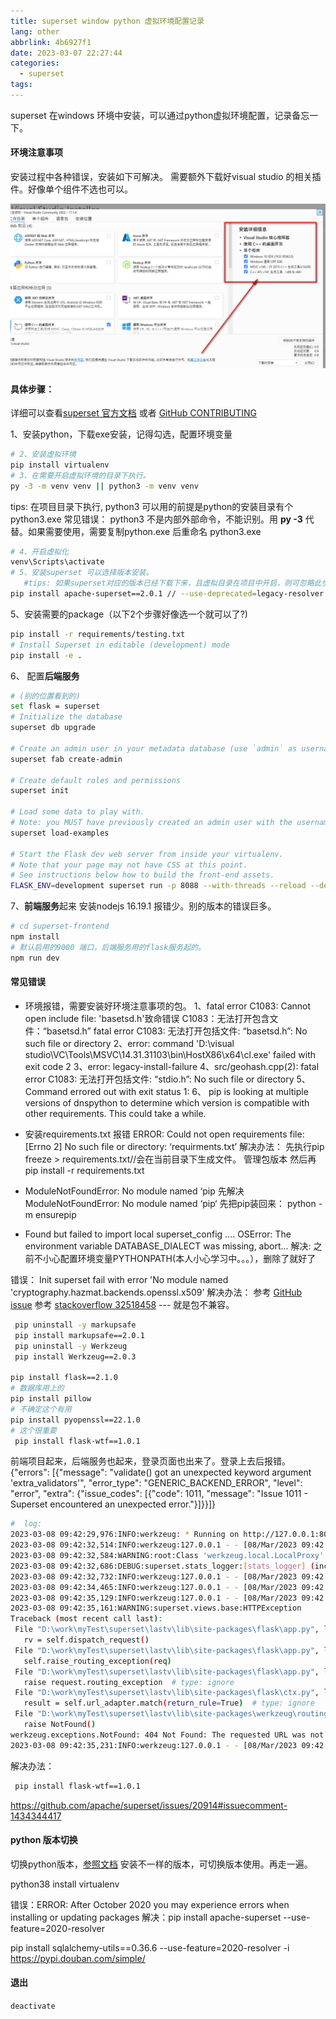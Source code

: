 ```yaml
---
title: superset window python 虚拟环境配置记录
lang: other
abbrlink: 4b6927f1
date: 2023-03-07 22:27:44
categories:
  - superset
tags:
---
```


superset 在windows 环境中安装，可以通过python虚拟环境配置，记录备忘一下。

#### **环境注意事项**
安装过程中各种错误，安装如下可解决。
需要额外下载好visual studio 的相关插件。好像单个组件不选也可以。
<!-- more -->
![详情如图](../../images/superset_20230304172137.jpg)
#### **具体步骤：**
详细可以查看[superset 官方文档](https://superset.apache.org/docs/installation/installing-superset-from-scratch) 或者 [GitHub CONTRIBUTING](https://github.com/apache/superset/blob/master/CONTRIBUTING.md#documentation)

1、安装python，下载exe安装，记得勾选，配置环境变量
```bash
# 2、安装虚拟环境 
pip install virtualenv 
# 3、在需要开启虚拟环境的目录下执行。
py -3 -m venv venv || python3 -m venv venv 
```
  tips: 在项目目录下执行, python3 可以用的前提是python的安装目录有个python3.exe
  常见错误： python3 不是内部外部命令，不能识别。用 **py -3** 代替。如果需要使用，需要复制python.exe 后重命名 python3.exe
```bash
# 4、开启虚拟化
venv\Scripts\activate 
# 5、安装superset 可以选择版本安装。
   #tips: 如果superset对应的版本已经下载下来，且虚拟目录在项目中开启，则可忽略此步骤。
pip install apache-superset==2.0.1 // --use-deprecated=legacy-resolver
```
5、安装需要的package（以下2个步骤好像选一个就可以了?)
```bash
pip install -r requirements/testing.txt
# Install Superset in editable (development) mode
pip install -e .
```
6、 配置**后端服务**
```bash
# (别的位置看到的)
set flask = superset 
# Initialize the database
superset db upgrade

# Create an admin user in your metadata database (use `admin` as username to be able to load the examples)
superset fab create-admin

# Create default roles and permissions
superset init

# Load some data to play with.
# Note: you MUST have previously created an admin user with the username `admin` for this command to work.
superset load-examples

# Start the Flask dev web server from inside your virtualenv.
# Note that your page may not have CSS at this point.
# See instructions below how to build the front-end assets.
FLASK_ENV=development superset run -p 8088 --with-threads --reload --debugger
```
7、**前端服务**起来
 安装nodejs 16.19.1 报错少。别的版本的错误巨多。
 ```bash
 # cd superset-frontend
 npm install 
 # 默认启用的9000 端口，后端服务用的flask服务起的。
 npm run dev 
 ````


#### 常见错误
+ 环境报错，需要安装好环境注意事项的包。
1、fatal error C1083: Cannot open include file: 'basetsd.h'致命错误 C1083：无法打开包含文件：“basetsd.h”
fatal error C1083: 无法打开包括文件: “basetsd.h”: No such file or directory
2、error: command 'D:\\visual studio\\VC\\Tools\\MSVC\\14.31.31103\\bin\\HostX86\\x64\\cl.exe' failed with exit code 2
3、error: legacy-install-failure
4、src/geohash.cpp(2): fatal error C1083: 无法打开包括文件: “stdio.h”: No such file or directory
5、Command errored out with exit status 1:
6、 pip is looking at multiple versions of dnspython to determine which version is compatible with other requirements. This could take a while.


+ 安装requirements.txt 报错
ERROR: Could not open requirements file: [Errno 2] No such file or directory: ‘requirments.txt’
解决办法：
  先执行pip freeze > requirements.txt//会在当前目录下生成文件。 管理包版本
  然后再pip install -r requirements.txt


+ ModuleNotFoundError: No module named ‘pip
先解决 ModuleNotFoundError: No module named ‘pip‘
先把pip装回来：
python -m ensurepip

+ Found but failed to import local superset_config
....
OSError: The environment variable DATABASE_DIALECT was missing, abort...
解决:
 之前不小心配置环境变量PYTHONPATH(本人小心学习中。。。），删除了就好了

错误：
Init superset fail with error 'No module named 'cryptography.hazmat.backends.openssl.x509'
解决办法： 参考 [GitHub issue](https://github.com/apache/superset/issues/22571)
参考 [stackoverflow 32518458](https://stackoverflow.com/questions/32518458/importerror-no-module-named-cryptography-hazmat-bindings-openssl)
--- 就是包不兼容。

```bash
 pip uninstall -y markupsafe
 pip install markupsafe==2.0.1
 pip uninstall -y Werkzeug
 pip install Werkzeug==2.0.3

pip install flask==2.1.0
# 数据库用上的 
pip install pillow
# 不确定这个有用
pip install pyopenssl==22.1.0
# 这个很重要
 pip install flask-wtf==1.0.1 
```


  前端项目起来，后端服务也起来，登录页面也出来了。登录上去后报错。
 {"errors": [{"message": "validate() got an unexpected keyword argument 'extra_validators'", "error_type": "GENERIC_BACKEND_ERROR", "level": "error", "extra": {"issue_codes": [{"code": 1011, "message": "Issue 1011 - Superset encountered an unexpected error."}]}}]}
 ```bash
#  log:
2023-03-08 09:42:29,976:INFO:werkzeug: * Running on http://127.0.0.1:8088/ (Press CTRL+C to quit)
2023-03-08 09:42:32,514:INFO:werkzeug:127.0.0.1 - - [08/Mar/2023 09:42:32] "GET / HTTP/1.1" 302 -
2023-03-08 09:42:32,584:WARNING:root:Class 'werkzeug.local.LocalProxy' is not mapped
2023-03-08 09:42:32,686:DEBUG:superset.stats_logger:[stats_logger] (incr) welcome
2023-03-08 09:42:32,732:INFO:werkzeug:127.0.0.1 - - [08/Mar/2023 09:42:32] "GET /superset/welcome/ HTTP/1.1" 302 -
2023-03-08 09:42:34,465:INFO:werkzeug:127.0.0.1 - - [08/Mar/2023 09:42:34] "GET /login/ HTTP/1.1" 200 -
2023-03-08 09:42:35,129:INFO:werkzeug:127.0.0.1 - - [08/Mar/2023 09:42:35] "GET /static/assets/preamble.418fde3b.entry.js HTTP/1.1" 200 -
2023-03-08 09:42:35,161:WARNING:superset.views.base:HTTPException
Traceback (most recent call last):
  File "D:\work\myTest\superset\lastv\lib\site-packages\flask\app.py", line 1523, in full_dispatch_request
    rv = self.dispatch_request()
  File "D:\work\myTest\superset\lastv\lib\site-packages\flask\app.py", line 1499, in dispatch_request
    self.raise_routing_exception(req)
  File "D:\work\myTest\superset\lastv\lib\site-packages\flask\app.py", line 1481, in raise_routing_exception
    raise request.routing_exception  # type: ignore
  File "D:\work\myTest\superset\lastv\lib\site-packages\flask\ctx.py", line 397, in match_request
    result = self.url_adapter.match(return_rule=True)  # type: ignore
  File "D:\work\myTest\superset\lastv\lib\site-packages\werkzeug\routing.py", line 2042, in match
    raise NotFound()
werkzeug.exceptions.NotFound: 404 Not Found: The requested URL was not found on the server. If you entered the URL manually please check your spelling and try again.
2023-03-08 09:42:35,231:INFO:werkzeug:127.0.0.1 - - [08/Mar/2023 09:42:35] "GET /static/assets/menu.926ed779.entry.js HTTP/1.1" 200 -
 ```

解决办法： 
```bash
 pip install flask-wtf==1.0.1 
```
https://github.com/apache/superset/issues/20914#issuecomment-1434344417


 
#### python 版本切换
切换python版本，[参照文档](https://blog.csdn.net/qq_42455308/article/details/129263694)
安装不一样的版本，可切换版本使用。再走一遍。

python38 install virtualenv

错误：ERROR: After October 2020 you may experience errors when installing or updating packages 
解决：pip install apache-superset --use-feature=2020-resolver

pip install sqlalchemy-utils==0.36.6 --use-feature=2020-resolver -i https://pypi.douban.com/simple/


#### 退出
 `deactivate`


